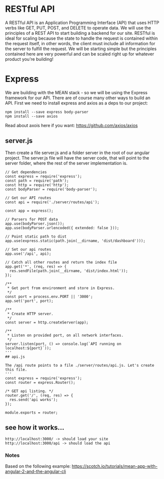  
# RESTful API
A RESTful API is an Application Programming Interface (API) that uses HTTP verbs like GET, PUT, POST, and DELETE to operate data. We will use the principles of a REST API to start building a backend for our site. RESTful is ideal for scaling because the state to handle the request is contained within the request itself, in other words, the client must include all information for the server to fulfill the request. We will be starting simple but the principles contained here are very powerful and can be scaled right up for whatever product you're building!

# Express

We are building with the MEAN stack - so we will be using the Express framework for our API. There are of course many other ways to build an API. First we need to install express and axios as a deps to our project:
```
npm install --save express body-parser
npm install --save axios
```
Read about axois here if you want: https://github.com/axios/axios 
 

## server.js

Then create a file server.js and a folder server in the root of our angular project. The server.js file will have the server code, that will point to the server folder, where the rest of the server implementation is.
```
// Get dependencies
const express = require('express');
const path = require('path');
const http = require('http');
const bodyParser = require('body-parser');

// Get our API routes
const api = require('./server/routes/api');

const app = express();

// Parsers for POST data
app.use(bodyParser.json());
app.use(bodyParser.urlencoded({ extended: false }));

// Point static path to dist
app.use(express.static(path.join(__dirname, 'dist/dashboard')));

// Set our api routes
app.use('/api', api);

// Catch all other routes and return the index file
app.get('*', (req, res) => {
  res.sendFile(path.join(__dirname, 'dist/index.html'));
});

/**
 * Get port from environment and store in Express.
 */
const port = process.env.PORT || '3000';
app.set('port', port);

/**
 * Create HTTP server.
 */
const server = http.createServer(app);

/**
 * Listen on provided port, on all network interfaces.
 */
server.listen(port, () => console.log(`API running on localhost:${port}`));
'''
## api.js

The /api route points to a file ./server/routes/api.js. Let's create this file.
'''
const express = require('express');
const router = express.Router();

/* GET api listing. */
router.get('/', (req, res) => {
  res.send('api works');
});

module.exports = router;
```
## see how it works... 
```
http://localhost:3000/ -> should load your site
http://localhost:3000/api -> should load the api
```
### Notes

Based on the following example: https://scotch.io/tutorials/mean-app-with-angular-2-and-the-angular-cli
